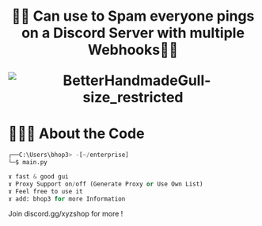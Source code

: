 ### 
<h1 align="center">🕵️‍♂️ Can use to Spam everyone pings on a Discord Server with multiple Webhooks🕵️‍♂️</h>

![BetterHandmadeGull-size_restricted]([https://cdn.discordapp.com/attachments/1189254955547230328/1209271660708896878/Bugs_Bunny-removebg-preview.png?ex=65e650ff&is=65d3dbff&hm=fe48d95eb32239141c97784ed55a8dfe58f7f605a9ab7566926a5e5969202c29&](https://media.discordapp.net/attachments/1189254955547230328/1221448063256887407/IMG_2691.jpg?ex=66129d27&is=66002827&hm=097bbab1b3af225a53dbcfe6c66d0825ffb2df4a98c1910d994d2373da3239a6&=&format=webp&width=571&height=571))

# 👨🏻‍💻 About the Code

```python
┌──C:\Users\bhop3> -[~/enterprise]
└─$ main.py

ɤ fast & good gui
ɤ Proxy Support on/off (Generate Proxy or Use Own List)
ɤ Feel free to use it
ɤ add: bhop3 for more Information
```

Join discord.gg/xyzshop for more !
